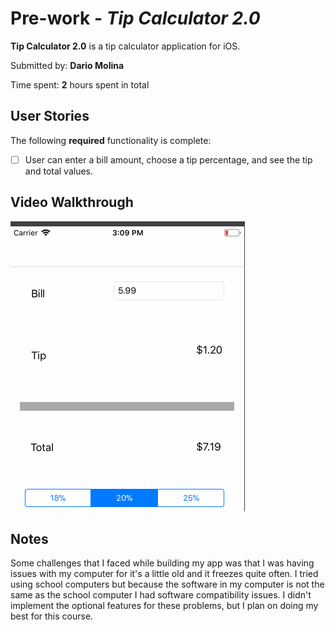 # Pre-work - *Tip Calculator 2.0*

**Tip Calculator 2.0** is a tip calculator application for iOS.

Submitted by: **Dario Molina**

Time spent: **2** hours spent in total

## User Stories

The following **required** functionality is complete:

* [ ] User can enter a bill amount, choose a tip percentage, and see the tip and total values.


## Video Walkthrough 

![alt text](https://github.com/dariomolina93/Tip-Calculator/blob/master/giff3.gif)

## Notes
Some challenges that I faced while building my app was that I was having issues with my computer for it's a little old and it freezes quite often.  I tried using school computers but because the software in my computer is not the same as the school computer I had software compatibility issues.  I didn't implement the optional features for these problems, but I plan on doing my best for this course.
